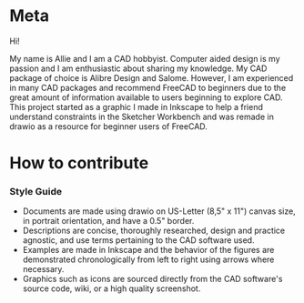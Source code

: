 # Meta

Hi!

My name is Allie and I am a CAD hobbyist. Computer aided design is my passion and I am enthusiastic about sharing my knowledge. My CAD package of choice is Alibre Design and Salome. However, I am experienced in many CAD packages and recommend FreeCAD to beginners due to the great amount of information available to users beginning to explore CAD. This project started as a graphic I made in Inkscape to help a friend understand constraints in the Sketcher Workbench and was remade in drawio as a resource for beginner users of FreeCAD.



# How to contribute
### Style Guide
+ Documents are made using drawio on US-Letter (8,5" x 11") canvas size, in portrait orientation, and have a 0.5" border.
+ Descriptions are concise, thoroughly researched, design and practice agnostic, and use terms pertaining to the CAD software used.
+ Examples are made in Inkscape and the behavior of the figures are demonstrated chronologically from left to right using arrows where necessary.
+ Graphics such as icons are sourced directly from the CAD software's source code, wiki, or a high quality screenshot.